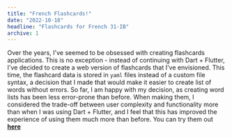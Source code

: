 ```yaml
---
title: "French Flashcards!"
date: "2022-10-18"
headline: "Flashcards for French 31-IB"
archive: 1
---
```


Over the years, I've seemed to be obsessed with creating flashcards
applications. This is no exception - instead of continuing with Dart + Flutter,
I've decided to create a web version of flashcards that I've envisioned. This
time, the flashcard data is stored in `yaml` files instead of a custom file
syntax, a decision that I made that would make it easier to create list of words
without errors. So far, I am happy with my decision, as creating word lists has
been less error-prone than before. When making them, I considered the trade-off
between user complexity and functionality more than when I was using Dart +
Flutter, and I feel that this has improved the experience of using them much
more than before. You can try them out
[**here**](https://ezrah442.gq/flashcards)
